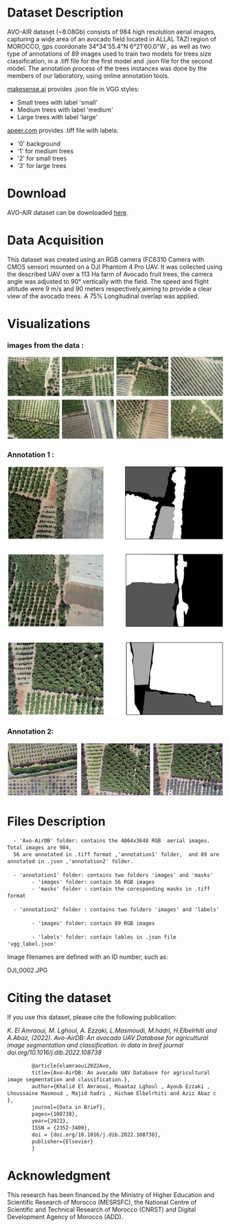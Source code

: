 # Dataset Description
AVO-AIR dataset (~8.08Gb) consists of 984 high resolution aerial images, capturing a wide area of an avocado field located in ALLAL TAZI region of MOROCCO, gps coordonate 34°34'55.4"N 6°21'60.0"W , as well as two type of annotations of 89 images used to train two models for trees size classification, in a .tiff file for the first model and .json file for the second model. The annotation process of the trees instances was done by the members of our laboratory, using online annotation tools.

[makesense.ai](https://www.makesense.ai/) provides .json file in VGG styles:


- Small trees with label 'small'
- Medium trees with label 'medium'
- Large trees with label 'large'

[apeer.com](https://www.apeer.com/) provides .tiff file with labels:

- '0' background
- '1' for medium trees
- '2' for small trees
- '3' for large trees

# Download
AVO-AIR dataset can be downloaded [here](https://data.mendeley.com/datasets/tvhh83r3hj/2).
# Data Acquisition

This dataset was created using an RGB camera (FC6310 Camera with CMOS sensor) mounted on a DJI Phantom 4 Pro UAV. It was collected using the described UAV over a 113 Ha farm of Avocado fruit trees, the camera angle was adjusted to 90° vertically with the field. The speed and flight altitude were 9 m/s and 90 meters respectively,aiming to provide a clear view of the avocado trees. A 75% Longitudinal overlap was applied.
# Visualizations

### images from the data :

![Screenshot](database.png)

### Annotation 1 :

![Screenshot](tiff_labels.png)

### Annotation 2:


![Screenshot](VGG_labels.png)


# Files Description

      - 'Avo-AirDB' folder: contains the 4864x3648 RGB  aerial images. Total images are 984, 
      56 are annotated in .tiff format ,'annotation1' folder,  and 89 are annotated in .json ,'annotation2' folder.

      - 'annotation1' folder: contains two folders 'images' and 'masks'
            - 'images' folder: contain 56 RGB images
            - 'masks' folder : contain the coresponding masks in .tiff format
    
      - 'annotation2' folder : contains two folders 'images' and 'labels'

            - 'images' folder: contain 89 RGB images
    
            - 'labels' folder: contain lables in .json file 'vgg_label.json'
   
Image filenames are defined with an ID number, such as:
 
 DJI_0002.JPG
 
# Citing the dataset

If you use this dataset, please cite the following publication:

_K. El Amraoui, M. Lghoul, A. Ezzaki, L.Masmoudi, M.hadri, H.Elbelrhiti and A.Abaz, (2022). Avo-AirDB: An avocado UAV Database for agricultural image segmentation and classification. in data in breif journal doi.org/10.1016/j.dib.2022.108738_ 


            @article{elamraoui2022Avo,
            title={Avo-AirDB: An avocado UAV Database for agricultural image segmentation and classification.},
            author={Khalid El Amraoui, Moaataz Lghoul , Ayoub Ezzaki , Lhoussaine Masmoud , Majid hadri , Hicham Elbelrhiti and Aziz Abaz c },
            journal={Data in Brief},
            pages={108738},
            year={2022},
            ISSN = {2352-3409},
            doi = {doi.org/10.1016/j.dib.2022.108738},
            publisher={Elsevier}
            }
            
# Acknowledgment

This research has been financed by the Ministry of Higher Education and Scientific Research of Morocco (MESRSFC), the National Centre of Scientific and Technical Research of Morocco (CNRST) and Digital Development Agency of Morocco (ADD).
